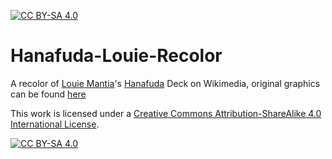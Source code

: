 [![CC BY-SA 4.0][cc-by-sa-shield]][cc-by-sa]

# Hanafuda-Louie-Recolor
A recolor of [Louie Mantia](https://www.junior.cards/about/)'s [Hanafuda](https://en.wikipedia.org/wiki/Hanafuda) Deck on Wikimedia, original graphics can be found [here](https://commons.wikimedia.org/w/index.php?title=Special:ListFiles&user=Louiemantia&ilshowall=1)



This work is licensed under a
[Creative Commons Attribution-ShareAlike 4.0 International License][cc-by-sa].

[![CC BY-SA 4.0][cc-by-sa-image]][cc-by-sa]

[cc-by-sa]: http://creativecommons.org/licenses/by-sa/4.0/
[cc-by-sa-image]: https://licensebuttons.net/l/by-sa/4.0/88x31.png
[cc-by-sa-shield]: https://img.shields.io/badge/License-CC%20BY--SA%204.0-lightgrey.svg
